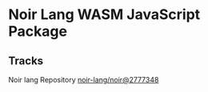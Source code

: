 # Noir Lang WASM JavaScript Package

## Tracks
Noir lang Repository [noir-lang/noir@2777348](https://github.com/noir-lang/noir/tree/2777348263af63ceae33015361298eb2916047e5)